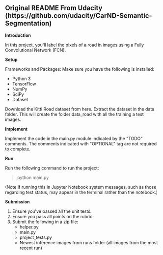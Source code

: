 <h2> Original README From Udacity (https://github.com/udacity/CarND-Semantic-Segmentation)</h2>

<b>Introduction</b>

In this project, you'll label the pixels of a road in images using a Fully Convolutional Network (FCN).

<b>Setup</b>

Frameworks and Packages: Make sure you have the following is installed:
<ul>
  <li>Python 3</li>
  <li>TensorFlow</li>
  <li>NumPy</li>
  <li>SciPy</li>
  <li>Dataset</li>
</ul>

Download the Kitti Road dataset from here. Extract the dataset in the data folder. This will create the folder data_road with all the training a test images.

<b>Implement</b>

Implement the code in the main.py module indicated by the "TODO" comments. The comments indicated with "OPTIONAL" tag are not required to complete.

<b>Run</b>

Run the following command to run the project:
> python main.py

(Note If running this in Jupyter Notebook system messages, such as those regarding test status, may appear in the terminal rather than the notebook.)

<b>Submission</b>
<ol>
  <li>Ensure you've passed all the unit tests.</li>
  <li>Ensure you pass all points on the rubric.</li>
  <li>Submit the following in a zip file:
    <ul>
      <li>helper.py</li>
      <li>main.py</li>
      <li>project_tests.py</li>
      <li>Newest inference images from runs folder (all images from the most recent run)</li>
    </ul>
  </li>
 </ol>
